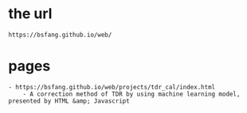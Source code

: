 # the url
    https://bsfang.github.io/web/
    
# pages
    - https://bsfang.github.io/web/projects/tdr_cal/index.html
        - A correction method of TDR by using machine learning model, presented by HTML &amp; Javascript
